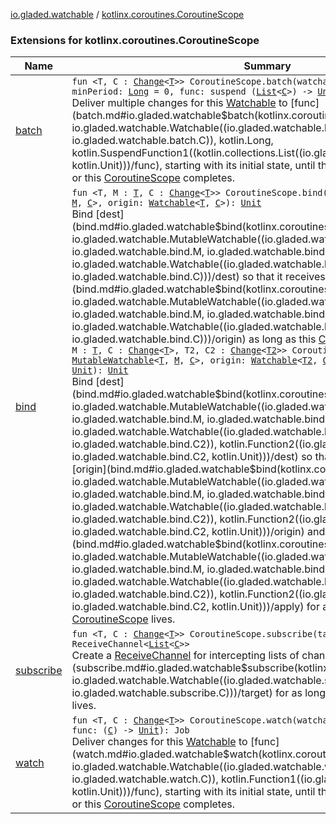 [io.gladed.watchable](../index.md) / [kotlinx.coroutines.CoroutineScope](./index.md)

### Extensions for kotlinx.coroutines.CoroutineScope

| Name | Summary |
|---|---|
| [batch](batch.md) | `fun <T, C : `[`Change`](../-change.md)`<`[`T`](batch.md#T)`>> CoroutineScope.batch(watchable: `[`Watchable`](../-watchable/index.md)`<`[`T`](batch.md#T)`, `[`C`](batch.md#C)`>, minPeriod: `[`Long`](https://kotlinlang.org/api/latest/jvm/stdlib/kotlin/-long/index.html)` = 0, func: suspend (`[`List`](https://kotlinlang.org/api/latest/jvm/stdlib/kotlin.collections/-list/index.html)`<`[`C`](batch.md#C)`>) -> `[`Unit`](https://kotlinlang.org/api/latest/jvm/stdlib/kotlin/-unit/index.html)`): Job`<br>Deliver multiple changes for this [Watchable](../-watchable/index.md) to [func](batch.md#io.gladed.watchable$batch(kotlinx.coroutines.CoroutineScope, io.gladed.watchable.Watchable((io.gladed.watchable.batch.T, io.gladed.watchable.batch.C)), kotlin.Long, kotlin.SuspendFunction1((kotlin.collections.List((io.gladed.watchable.batch.C)), kotlin.Unit)))/func), starting with its initial state, until the returned job is cancelled or this [CoroutineScope](#) completes. |
| [bind](bind.md) | `fun <T, M : `[`T`](bind.md#T)`, C : `[`Change`](../-change.md)`<`[`T`](bind.md#T)`>> CoroutineScope.bind(dest: `[`MutableWatchable`](../-mutable-watchable/index.md)`<`[`T`](bind.md#T)`, `[`M`](bind.md#M)`, `[`C`](bind.md#C)`>, origin: `[`Watchable`](../-watchable/index.md)`<`[`T`](bind.md#T)`, `[`C`](bind.md#C)`>): `[`Unit`](https://kotlinlang.org/api/latest/jvm/stdlib/kotlin/-unit/index.html)<br>Bind [dest](bind.md#io.gladed.watchable$bind(kotlinx.coroutines.CoroutineScope, io.gladed.watchable.MutableWatchable((io.gladed.watchable.bind.T, io.gladed.watchable.bind.M, io.gladed.watchable.bind.C)), io.gladed.watchable.Watchable((io.gladed.watchable.bind.T, io.gladed.watchable.bind.C)))/dest) so that it receives values from [origin](bind.md#io.gladed.watchable$bind(kotlinx.coroutines.CoroutineScope, io.gladed.watchable.MutableWatchable((io.gladed.watchable.bind.T, io.gladed.watchable.bind.M, io.gladed.watchable.bind.C)), io.gladed.watchable.Watchable((io.gladed.watchable.bind.T, io.gladed.watchable.bind.C)))/origin) as long as this [CoroutineScope](#) lives.`fun <T, M : `[`T`](bind.md#T)`, C : `[`Change`](../-change.md)`<`[`T`](bind.md#T)`>, T2, C2 : `[`Change`](../-change.md)`<`[`T2`](bind.md#T2)`>> CoroutineScope.bind(dest: `[`MutableWatchable`](../-mutable-watchable/index.md)`<`[`T`](bind.md#T)`, `[`M`](bind.md#M)`, `[`C`](bind.md#C)`>, origin: `[`Watchable`](../-watchable/index.md)`<`[`T2`](bind.md#T2)`, `[`C2`](bind.md#C2)`>, apply: `[`M`](bind.md#M)`.(`[`C2`](bind.md#C2)`) -> `[`Unit`](https://kotlinlang.org/api/latest/jvm/stdlib/kotlin/-unit/index.html)`): `[`Unit`](https://kotlinlang.org/api/latest/jvm/stdlib/kotlin/-unit/index.html)<br>Bind [dest](bind.md#io.gladed.watchable$bind(kotlinx.coroutines.CoroutineScope, io.gladed.watchable.MutableWatchable((io.gladed.watchable.bind.T, io.gladed.watchable.bind.M, io.gladed.watchable.bind.C)), io.gladed.watchable.Watchable((io.gladed.watchable.bind.T2, io.gladed.watchable.bind.C2)), kotlin.Function2((io.gladed.watchable.bind.M, io.gladed.watchable.bind.C2, kotlin.Unit)))/dest) so that it receives changes from [origin](bind.md#io.gladed.watchable$bind(kotlinx.coroutines.CoroutineScope, io.gladed.watchable.MutableWatchable((io.gladed.watchable.bind.T, io.gladed.watchable.bind.M, io.gladed.watchable.bind.C)), io.gladed.watchable.Watchable((io.gladed.watchable.bind.T2, io.gladed.watchable.bind.C2)), kotlin.Function2((io.gladed.watchable.bind.M, io.gladed.watchable.bind.C2, kotlin.Unit)))/origin) and applies them with [apply](bind.md#io.gladed.watchable$bind(kotlinx.coroutines.CoroutineScope, io.gladed.watchable.MutableWatchable((io.gladed.watchable.bind.T, io.gladed.watchable.bind.M, io.gladed.watchable.bind.C)), io.gladed.watchable.Watchable((io.gladed.watchable.bind.T2, io.gladed.watchable.bind.C2)), kotlin.Function2((io.gladed.watchable.bind.M, io.gladed.watchable.bind.C2, kotlin.Unit)))/apply) for as long as this [CoroutineScope](#) lives. |
| [subscribe](subscribe.md) | `fun <T, C : `[`Change`](../-change.md)`<`[`T`](subscribe.md#T)`>> CoroutineScope.subscribe(target: `[`Watchable`](../-watchable/index.md)`<`[`T`](subscribe.md#T)`, `[`C`](subscribe.md#C)`>): ReceiveChannel<`[`List`](https://kotlinlang.org/api/latest/jvm/stdlib/kotlin.collections/-list/index.html)`<`[`C`](subscribe.md#C)`>>`<br>Create a [ReceiveChannel](#) for intercepting lists of changes made to [target](subscribe.md#io.gladed.watchable$subscribe(kotlinx.coroutines.CoroutineScope, io.gladed.watchable.Watchable((io.gladed.watchable.subscribe.T, io.gladed.watchable.subscribe.C)))/target) for as long as this [CoroutineScope](#) lives. |
| [watch](watch.md) | `fun <T, C : `[`Change`](../-change.md)`<`[`T`](watch.md#T)`>> CoroutineScope.watch(watchable: `[`Watchable`](../-watchable/index.md)`<`[`T`](watch.md#T)`, `[`C`](watch.md#C)`>, func: (`[`C`](watch.md#C)`) -> `[`Unit`](https://kotlinlang.org/api/latest/jvm/stdlib/kotlin/-unit/index.html)`): Job`<br>Deliver changes for this [Watchable](../-watchable/index.md) to [func](watch.md#io.gladed.watchable$watch(kotlinx.coroutines.CoroutineScope, io.gladed.watchable.Watchable((io.gladed.watchable.watch.T, io.gladed.watchable.watch.C)), kotlin.Function1((io.gladed.watchable.watch.C, kotlin.Unit)))/func), starting with its initial state, until the returned job is cancelled or this [CoroutineScope](#) completes. |
